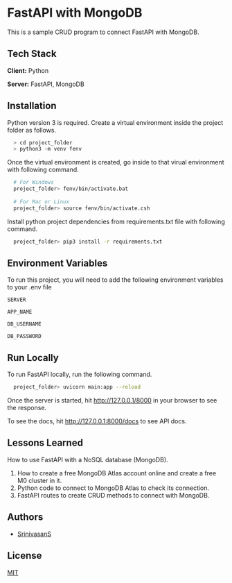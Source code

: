 
# FastAPI with MongoDB

This is a sample CRUD program to connect FastAPI with MongoDB.

## Tech Stack

**Client:** Python

**Server:** FastAPI, MongoDB

## Installation

Python version 3 is required. Create a virtual environment inside the project folder as follows.

```bash
  > cd project_folder
  > python3 -m venv fenv
```

Once the virtual environment is created, go inside to that virual environment with following command.

```bash
  # For Windows
  project_folder> fenv/bin/activate.bat
  
  # For Mac or Linux
  project_folder> source fenv/bin/activate.csh
```

Install python project dependencies from requirements.txt file with following command.

```bash
  project_folder> pip3 install -r requirements.txt
```

    
## Environment Variables

To run this project, you will need to add the following environment variables to your .env file

`SERVER`

`APP_NAME`

`DB_USERNAME`

`DB_PASSWORD`

## Run Locally

To run FastAPI locally, run the following command.

```bash
  project_folder> uvicorn main:app --reload
```

Once the server is started, hit http://127.0.0.1/8000 in your browser to see the response.

To see the docs, hit http://127.0.0.1:8000/docs to see API docs.


## Lessons Learned

How to use FastAPI with a NoSQL database (MongoDB). 
1. How to create a free MongoDB Atlas account online and create a free M0 cluster in it. 
2. Python code to connect to MongoDB Atlas to check its connection.
3. FastAPI routes to create CRUD methods to connect with MongoDB.


## Authors

- [SrinivasanS](https://www.github.com/nasavinirs)


## License

[MIT](https://choosealicense.com/licenses/mit/)

